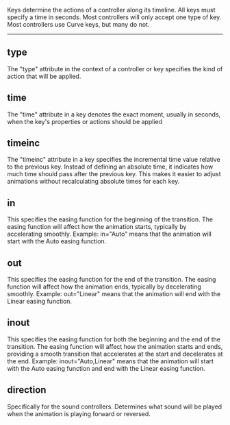 Keys determine the actions of a controller along its timeline. All keys must specify a time in seconds. Most controllers will only accept one type of key. Most controllers use Curve keys, but many do not.
___

## type

The "type" attribute in the context of a controller or key specifies the kind of action that will be applied.

## time

The "time" attribute in a key denotes the exact moment, usually in seconds, when the key's properties or actions should be applied

## timeinc

The "timeinc" attribute in a key specifies the incremental time value relative to the previous key. Instead of defining an absolute time, it indicates how much time should pass after the previous key. This makes it easier to adjust animations without recalculating absolute times for each key.

## in

This specifies the easing function for the beginning of the transition. The easing function will affect how the animation starts, typically by accelerating smoothly.
Example: in="Auto" means that the animation will start with the Auto easing function.

## out

This specifies the easing function for the end of the transition. The easing function will affect how the animation ends, typically by decelerating smoothly.
Example: out="Linear" means that the animation will end with the Linear easing function.

## inout

This specifies the easing function for both the beginning and the end of the transition. The easing function will affect how the animation starts and ends, providing a smooth transition that accelerates at the start and decelerates at the end.
Example: inout="Auto,Linear" means that the animation will start with the Auto easing function and end with the Linear easing function.

## direction

Specifically for the sound controllers. Determines what sound will be played when the animation is playing forward or reversed.
